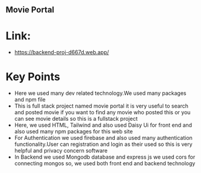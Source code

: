 ## Movie Portal 

# Link:
- https://backend-proj-d667d.web.app/

# Key Points
- Here we used many dev related technology.We used many packages and npm file
- This is full stack project named movie portal it is very useful to search and posted movie if you want to find any movie who posted this or you can see movie details so this is a fullstack project 
- Here, we used HTML, Tailwind and also used Daisy Ui for front end and also used many npm packages for this web site 
- For Authentication we used firebase and also used many authentication functionality.User can registration and login as their used so this is very helpful and privacy concern software
- In Backend we used Mongodb database and express js we used cors for connecting mongos so, we used both front end and backend technology